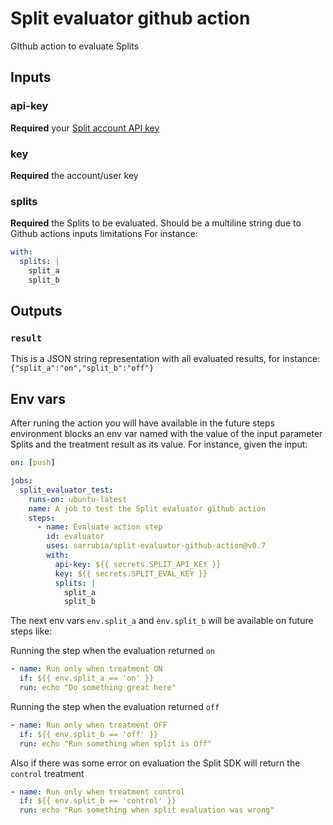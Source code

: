 # Split evaluator github action

GIthub action to evaluate Splits

## Inputs

### api-key

**Required** your [Split account API key](https://help.split.io/hc/en-us/articles/360019916211)

### key

**Required** the account/user key

### splits

**Required** the Splits to be evaluated. Should be a multiline string due to Github actions inputs limitations
For instance:

```yaml
with:
  splits: |
    split_a
    split_b
```

## Outputs

### `result`

This is a JSON string representation with all evaluated results, for instance: `{"split_a":"on","split_b":"off"}`

## Env vars

After runing the action you will have available in the future steps environment blocks an env var named with the value of the input parameter Splits and the treatment result as its value.
For instance, given the input:

```yaml
on: [push]

jobs:
  split_evaluator_test:
    runs-on: ubuntu-latest
    name: A job to test the Split evaluator github action
    steps:
      - name: Evaluate action step
        id: evaluator
        uses: sarrubia/split-evaluator-github-action@v0.7
        with:
          api-key: ${{ secrets.SPLIT_API_KEY }}
          key: ${{ secrets.SPLIT_EVAL_KEY }}
          splits: |
            split_a
            split_b
```

The next env vars `env.split_a` and `env.split_b` will be available on future steps like:

Running the step when the evaluation returned `on`

```yaml
- name: Run only when treatment ON
  if: ${{ env.split_a == 'on' }}
  run: echo "Do something great here"
```

Running the step when the evaluation returned `off`

```yaml
- name: Run only when treatment OFF
  if: ${{ env.split_b == 'off' }}
  run: echo "Run something when split is Off"
```

Also if there was some error on evaluation the Split SDK will return the `control` treatment

```yaml
- name: Run only when treatment control
  if: ${{ env.split_b == 'control' }}
  run: echo "Run something when split evaluation was wrong"
```
